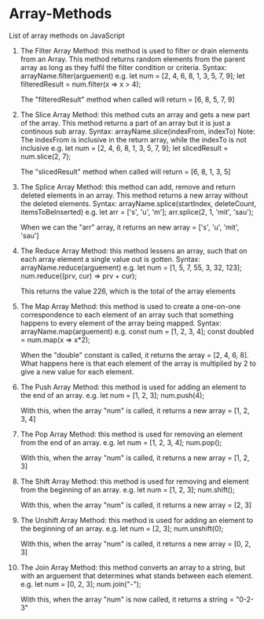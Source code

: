 # Array-Methods
List of array methods on JavaScript

1. The Filter Array Method: this method is used to filter or drain elements from an Array. This method returns random elements from the parent array as long as they fulfil the filter condition or criteria.
Syntax: arrayName.filter(arguement)
    e.g.
    let num = [2, 4, 6, 8, 1, 3, 5, 7, 9];
    let filteredResult = num.filter(x => x > 4);

    The "filteredResult" method when called will return = [6, 8, 5, 7, 9]
    
2. The Slice Array Method: this method cuts an array and gets a new part of the array. This method returns a part of an array but it is just a continous sub array.
Syntax: arrayName.slice(indexFrom, indexTo)
Note: The indexFrom is inclusive in the return array, while the indexTo is not inclusive
    e.g.
    let num = [2, 4, 6, 8, 1, 3, 5, 7, 9];
    let slicedResult = num.slice(2, 7);
    
    The "slicedResult" method when called will return = [6, 8, 1, 3, 5]

3. The Splice Array Method: this method can add, remove and return deleted elements in an array. This method returns a new array without the deleted elements.
Syntax: arrayName.splice(startIndex, deleteCount, itemsToBeInserted)
    e.g.
    let arr = ['s', 'u', 'm'];
    arr.splice(2, 1, 'mit', 'sau');
    
    When we can the "arr" array, it returns an new array = ['s', 'u', 'mit', 'sau']

4. The Reduce Array Method: this method lessens an array, such that on each array element a single value out is gotten.
Syntax: arrayName.reduce(arguement)
    e.g.
    let num = [1, 5, 7, 55, 3, 32, 123];
    num.reduce((prv, cur) => prv + cur);
    
    This returns the value 226, which is the total of the array elements

5. The Map Array Method: this method is used to create a one-on-one correspondence to each element of an array such that something happens to every element of the array being mapped.
Syntax: arrayName.map(arguement)
    e.g.
    const num = [1, 2, 3, 4];
    const doubled = num.map(x => x*2);
    
    When the "double" constant is called, it returns the array = [2, 4, 6, 8]. What happens here is that each element of the array is multiplied by 2 to give a new value for each element.

6. The Push Array Method: this method is used for adding an element to the end of an array.
    e.g.
    let num = [1, 2, 3];
    num.push(4);
    
    With this, when the array "num" is called, it returns a new array = [1, 2, 3, 4]

7. The Pop Array Method: this method is used for removing an element from the end of an array.
    e.g.
    let num = [1, 2, 3, 4];
    num.pop();
    
    With this, when the array "num" is called, it returns a new array = [1, 2, 3]

8. The Shift Array Method: this method is used for removing and element from the beginning of an array.
    e.g.
    let num = [1, 2, 3];
    num.shift();
    
    With this, when the array "num" is called, it returns a new array = [2, 3]

9. The Unshift Array Method: this method is used for adding an element to the beginning of an array.
    e.g.
    let num = [2, 3];
    num.unshift(0);
    
    With this, when the array "num" is called, it returns a new array = [0, 2, 3]

10. The Join Array Method: this method converts an array to a string, but with an arguement that determines what stands between each element.
    e.g.
    let num = [0, 2, 3];
    num.join("-");
    
    With this, when the array "num" is now called, it returns a string = "0-2-3"
